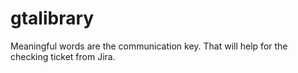 # gtalibrary
Meaningful words are the communication key. That will help for the checking ticket from Jira. 
